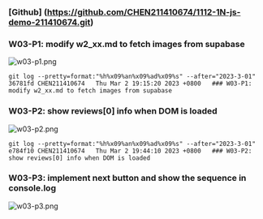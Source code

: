 ### [Github] (https://github.com/CHEN211410674/1112-1N-js-demo-211410674.git)

### W03-P1: modify w2_xx.md to fetch images from supabase

![w03-p1.png](https://sgtwgxsjtbibcbrzrfra.supabase.co/storage/v1/object/public/demo-74/md_1N_img/w03-p1.png)

```
git log --pretty=format:"%h%x09%an%x09%ad%x09%s" --after="2023-3-01"
36781fd CHEN211410674   Thu Mar 2 19:15:20 2023 +0800   ### W03-P1: modify w2_xx.md to fetch images from supabase
```

### W03-P2: show reviews[0] info when DOM is loaded

![w03-p2.png](https://sgtwgxsjtbibcbrzrfra.supabase.co/storage/v1/object/public/demo-74/md_1N_img/w03-p2.png)

```
git log --pretty=format:"%h%x09%an%x09%ad%x09%s" --after="2023-3-01"
e784f10 CHEN211410674   Thu Mar 2 19:44:10 2023 +0800   ### W03-P2: show reviews[0] info when DOM is loaded
```

### W03-P3: implement next button and show the sequence in console.log

![w03-p3.png](https://sgtwgxsjtbibcbrzrfra.supabase.co/storage/v1/object/public/demo-74/md_1N_img/w03-p3.png)
